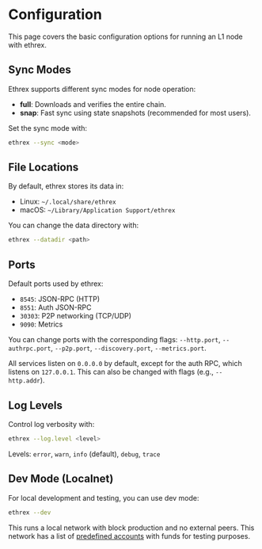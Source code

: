 # Configuration

This page covers the basic configuration options for running an L1 node with ethrex.

## Sync Modes

Ethrex supports different sync modes for node operation:

- **full**: Downloads and verifies the entire chain.
- **snap**: Fast sync using state snapshots (recommended for most users).

Set the sync mode with:

```sh
ethrex --sync <mode>
```

## File Locations

By default, ethrex stores its data in:

- Linux: `~/.local/share/ethrex`
- macOS: `~/Library/Application Support/ethrex`

You can change the data directory with:

```sh
ethrex --datadir <path>
```

## Ports

Default ports used by ethrex:

- `8545`: JSON-RPC (HTTP)
- `8551`: Auth JSON-RPC
- `30303`: P2P networking (TCP/UDP)
- `9090`: Metrics

You can change ports with the corresponding flags: `--http.port`, `--authrpc.port`, `--p2p.port`, `--discovery.port`, `--metrics.port`.

All services listen on `0.0.0.0` by default, except for the auth RPC, which listens on `127.0.0.1`. This can also be changed with flags (e.g., `--http.addr`).

## Log Levels

Control log verbosity with:

```sh
ethrex --log.level <level>
```

Levels: `error`, `warn`, `info` (default), `debug`, `trace`

## Dev Mode (Localnet)

For local development and testing, you can use dev mode:

```sh
ethrex --dev
```

This runs a local network with block production and no external peers. This network has a list of [predefined accounts](https://github.com/lambdaclass/ethrex/blob/main/fixtures/keys/private_keys_l1.txt) with funds for testing purposes.
